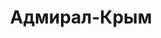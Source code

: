 --- 
title: "Адмирал-Крым" 
site: "http://www.admiral-crimea.ru" 
town: "Севастополь" 
tel: ["+7 978 837 1491, +7 978 826 9836, +38 0692 931207"] 
address: "Россия, АР Крым, г.Севастополь, ул.Б. Морская,41" 
mail: "" 
--- 